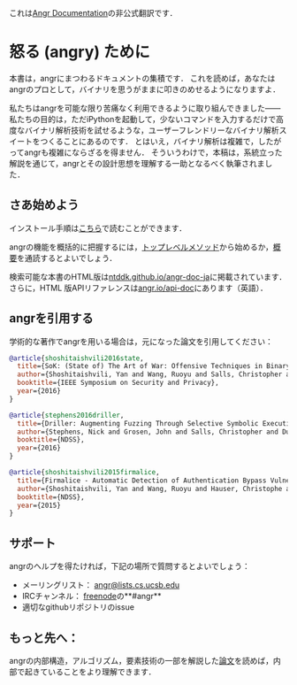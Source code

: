 これは[Angr Documentation](https://docs.angr.io/)の非公式翻訳です．

# 怒る (angry) ために

本書は，angrにまつわるドキュメントの集積です．
これを読めば，あなたはangrのプロとして，バイナリを思うがままに叩きのめせるようになりますよ．

私たちはangrを可能な限り苦痛なく利用できるように取り組んできました――私たちの目的は，ただiPythonを起動して，少ないコマンドを入力するだけで高度なバイナリ解析技術を試せるような，ユーザーフレンドリーなバイナリ解析スイートをつくることにあるのです．
とはいえ，バイナリ解析は複雑で，したがってangrも複雑にならざるを得ません．
そういうわけで，本稿は，系統立った解説を通じて，angrとその設計思想を理解する一助となるべく執筆されました．

## さあ始めよう

インストール手順は[こちら](./INSTALL.md)で読むことができます．

angrの機能を概括的に把握するには，[トップレベルメソッド](./docs/toplevel.md)から始めるか，[概要](./docs/overview.md)を通読するとよいでしょう．

検索可能な本書のHTML版は[ntddk.github.io/angr-doc-ja](http://ntddk.github.io/angr-doc-ja)に掲載されています．さらに，HTML
版APIリファレンスは[angr.io/api-doc](http://angr.io/api-doc/)にあります（英語）．

## angrを引用する

学術的な著作でangrを用いる場合は，元になった論文を引用してください：

```bibtex
@article{shoshitaishvili2016state,
  title={SoK: (State of) The Art of War: Offensive Techniques in Binary Analysis},
  author={Shoshitaishvili, Yan and Wang, Ruoyu and Salls, Christopher and Stephens, Nick and Polino, Mario and Dutcher, Andrew and Grosen, John and Feng, Siji and Hauser, Christophe and Kruegel, Christopher and Vigna, Giovanni},
  booktitle={IEEE Symposium on Security and Privacy},
  year={2016}
}

@article{stephens2016driller,
  title={Driller: Augmenting Fuzzing Through Selective Symbolic Execution},
  author={Stephens, Nick and Grosen, John and Salls, Christopher and Dutcher, Andrew and Wang, Ruoyu and Corbetta, Jacopo and Shoshitaishvili, Yan and Kruegel, Christopher and Vigna, Giovanni},
  booktitle={NDSS},
  year={2016}
}

@article{shoshitaishvili2015firmalice,
  title={Firmalice - Automatic Detection of Authentication Bypass Vulnerabilities in Binary Firmware},
  author={Shoshitaishvili, Yan and Wang, Ruoyu and Hauser, Christophe and Kruegel, Christopher and Vigna, Giovanni},
  booktitle={NDSS},
  year={2015}
}
```

## サポート

angrのヘルプを得たければ，下記の場所で質問するとよいでしょう：

- メーリングリスト： angr@lists.cs.ucsb.edu
- IRCチャンネル： [freenode](https://freenode.net/)の**#angr**
- 適切なgithubリポジトリのissue

## もっと先へ：

angrの内部構造，アルゴリズム，要素技術の一部を解説した[論文][paper]を読めば，内部で起きていることをより理解できます．

[paper]: https://www.cs.ucsb.edu/~vigna/publications/2016_SP_angrSoK.pdf
